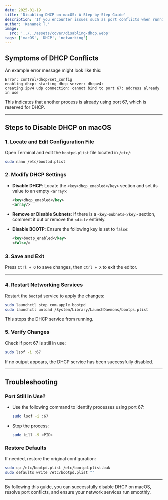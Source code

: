 ```yaml
---
date: 2025-01-19
title: 'Disabling DHCP on macOS: A Step-by-Step Guide'
description: 'If you encounter issues such as port conflicts when running a DHCP server on macOS, you might need to disable the built-in DHCP service. This guide walks you through the process of disabling DHCP using the `bootpd.plist` configuration file.'
author: 'Kananek T.'
image:
  src: '../../assets/cover/disabling-dhcp.webp'
tags: ['macOS', 'DHCP', 'networking']
---
```


## Symptoms of DHCP Conflicts

An example error message might look like this:

```
Error: control/dhcp/set_config
enabling dhcp: starting dhcp server: dhcpv4:
creating ipv4 udp connection: cannot bind to port 67: address already in use
```

This indicates that another process is already using port 67, which is reserved for DHCP.

---

## Steps to Disable DHCP on macOS

### 1. **Locate and Edit Configuration File**

Open Terminal and edit the `bootpd.plist` file located in `/etc/`:

```bash
sudo nano /etc/bootpd.plist
```

### 2. **Modify DHCP Settings**

- **Disable DHCP**:
  Locate the `<key>dhcp_enabled</key>` section and set its value to an empty `<array>`:

  ```xml
  <key>dhcp_enabled</key>
  <array/>
  ```

- **Remove or Disable Subnets**:
  If there is a `<key>Subnets</key>` section, comment it out or remove the `<dict>` entirely.

- **Disable BOOTP**:
  Ensure the following key is set to `false`:
  ```xml
  <key>bootp_enabled</key>
  <false/>
  ```

### 3. **Save and Exit**

Press `Ctrl + O` to save changes, then `Ctrl + X` to exit the editor.

---

### 4. **Restart Networking Services**

Restart the `bootpd` service to apply the changes:

```bash
sudo launchctl stop com.apple.bootpd
sudo launchctl unload /System/Library/LaunchDaemons/bootps.plist
```

This stops the DHCP service from running.

### 5. **Verify Changes**

Check if port 67 is still in use:

```bash
sudo lsof -i :67
```

If no output appears, the DHCP service has been successfully disabled.

---

## Troubleshooting

### Port Still in Use?

- Use the following command to identify processes using port 67:
  ```bash
  sudo lsof -i :67
  ```
- Stop the process:
  ```bash
  sudo kill -9 <PID>
  ```

### Restore Defaults

If needed, restore the original configuration:

```bash
sudo cp /etc/bootpd.plist /etc/bootpd.plist.bak
sudo defaults write /etc/bootpd.plist ""
```

---

By following this guide, you can successfully disable DHCP on macOS, resolve port conflicts, and ensure your network services run smoothly.
